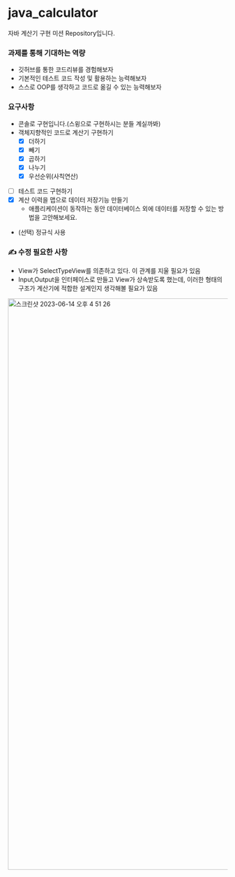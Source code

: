 # java_calculator
자바 계산기 구현 미션 Repository입니다.

### 과제를 통해 기대하는 역량

- 깃허브를 통한 코드리뷰를 경험해보자
- 기본적인 테스트 코드 작성 및 활용하는 능력해보자
- 스스로 OOP를 생각하고 코드로 옮길 수 있는 능력해보자

### 요구사항
- 콘솔로 구현입니다.(스윙으로 구현하시는 분들 계실까봐) 
- 객체지향적인 코드로 계산기 구현하기
    - [x]  더하기
    - [x]  빼기
    - [x]  곱하기
    - [x]  나누기
    - [x]  우선순위(사칙연산)
- [ ]  테스트 코드 구현하기
- [x]  계산 이력을 맵으로 데이터 저장기능 만들기
    - 애플리케이션이 동작하는 동안 데이터베이스 외에 데이터를 저장할 수 있는 방법을 고안해보세요.
- (선택) 정규식 사용

### ✍️ 수정 필요한 사항
 
- View가 SelectTypeView를 의존하고 있다. 이 관계를 지울 필요가 있음
- Input,Output을 인터페이스로 만들고 View가 상속받도록 했는데, 이러한 형태의 구조가 계산기에 적합한 설계인지 생각해볼 필요가 있음

<img width="1306" alt="스크린샷 2023-06-14 오후 4 51 26" src="https://github.com/HandmadeCloud/java-calculator-1/assets/77893164/be4020b9-9e6c-43d8-a43b-092783d27587">
